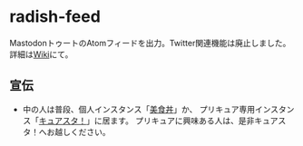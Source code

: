 # radish-feed

MastodonトゥートのAtomフィードを出力。Twitter関連機能は廃止しました。  
詳細は[Wiki](https://github.com/pooza/radish-feed/wiki)にて。

## 宣伝

- 中の人は普段、個人インスタンス「[美食丼](https://mstdn.b-shock.org/)」か、
プリキュア専用インスタンス「[キュアスタ！](https://precure.ml/)」に居ます。
プリキュアに興味ある人は、是非キュアスタ！へお越しください。
